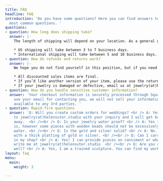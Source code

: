 ```yaml
---
title: FAQ
headline: FAQ
introduction: 'Do you have some questions? Here you can find answers to some of the
  most common questions. '
questions:
- question: How long does shipping take?
  answer: |-
    The length of shipping will depend on your location. As a general guide:

    * US shipping will take between 3 to 7 business days.
    * International shipping will take between 5 and 10 business days.
- question: How do refunds and returns work?
  answer: |-
    We hope you do not find yourself in this position, but if you need to return your jewelry.

    * All discounted sales items are final.
    * If you’d like another version of your item, please use the return label. Instructions are printed on its back.
    * If your jewelry is damaged or defective, email us at jewelry(at)helensuter.studio, and we’ll process a return and refund ASAP!
- question: How do you handle sensitive customer information?
  answer: 'Your checkout information is securely processed through Square. We only
    use your email for contacting you, we will not sell your information or make it
    available to any 3rd parties. '
- question: Rapid-fire questions
  answer: 'Q: Will you create custom orders for weddings? <br /> A: Yes! just write
    to jewelry(at)helensuter.studio with your inquiry and I will get back to you right
    away.  <br /><br /> Q: Is your jewelry water proof? <br /> A: Yes it generally
    is, however some pieces with wooden beads should not be excessively exposed to
    water. <br /><br /> Q: Is the gold and silver solid? <br /> A: No. It is copper
    with a thick platting of gold or silver. <br /><br /> Q: Can I carry your jewelry
    in my shop? <br /> A: Yes! I can provide pieces on consiment or wholesale. Just
    write me at jewelry(at)helensuter.studio  <br /><br /> Q: Are you an artist as
    well? <br /> A: Yes, I am a trained sculpture. You can find my work at helensuter.studio'
layout: faq
menu:
  main:
    weight: 3

---
```

